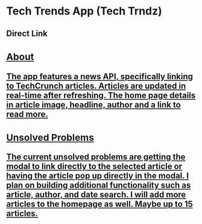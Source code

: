 <h1>Tech Trends App (Tech Trndz)</h1>

<h2>Direct Link<h2>
 <a href="Devdavis2.github.io" </a>

<h3>About</h3>

The app features a news API, specifically linking to TechCrunch articles. Articles are updated in real-time after refreshing. The home page details in article image, headline, author and a link to read more.

<h3>Unsolved Problems</h3>
The current unsolved problems are getting the modal to link directly to the selected article or having the article pop up directly in the modal. I plan on building additional functionality such as article, author, and date search. I will add more articles to the homepage as well. Maybe up to 15 articles.
